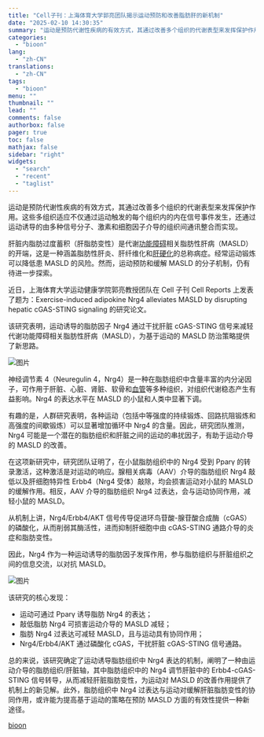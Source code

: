 ```yaml
---
title: "Cell子刊：上海体育大学郭亮团队揭示运动预防和改善脂肪肝的新机制"
date: "2025-02-10 14:30:35"
summary: "运动是预防代谢性疾病的有效方式，其通过改善多个组织的代谢表型来发挥保护作用。这些多组织适应不仅通过运..."
categories:
  - "bioon"
lang:
  - "zh-CN"
translations:
  - "zh-CN"
tags:
  - "bioon"
menu: ""
thumbnail: ""
lead: ""
comments: false
authorbox: false
pager: true
toc: false
mathjax: false
sidebar: "right"
widgets:
  - "search"
  - "recent"
  - "taglist"
---
```


运动是预防代谢性疾病的有效方式，其通过改善多个组织的代谢表型来发挥保护作用。这些多组织适应不仅通过运动触发的每个组织内的内在信号事件发生，还通过运动诱导的由多种信号分子、激素和细胞因子介导的组织间通讯整合而实现。

肝脏内脂肪过度蓄积（肝脂肪变性）是代谢[功能障碍](https://www.medsci.cn/topic/show?id=09d33294eb8)相关脂肪性肝病（MASLD）的开端，这是一种涵盖脂肪性肝炎、肝纤维化和[肝硬化](https://www.medsci.cn/topic/show?id=cb65813029a)的总称病症。经常运动锻炼可以降低患 MASLD 的风险。然而，运动预防和缓解 MASLD 的分子机制，仍有待进一步探索。


近日，上海体育大学运动健康学院郭亮教授团队在 Cell 子刊 Cell Reports 上发表了题为：Exercise-induced adipokine Nrg4 alleviates MASLD by disrupting hepatic cGAS-STING signaling 的研究论文。

该研究表明，运动诱导的脂肪因子 Nrg4 通过干扰肝脏 cGAS-STING 信号来减轻代谢功能障碍相关脂肪性肝病（MASLD），为基于运动的 MASLD 防治策略提供了新思路。

![图片](https://msimg.bioon.com/bioon-com/20241101/b96f22e192c14abd937c2491e40a5643-li6fquMIT951.jpg)

神经调节素 4（Neuregulin 4，Nrg4）是一种在脂肪组织中含量丰富的内分泌因子，可作用于肝脏、心脏、肾脏、软骨和[血管](https://www.medsci.cn/guideline/list.do?q=%E8%A1%80%E7%AE%A1)等多种组织，对组织代谢稳态产生有益影响。Nrg4 的表达水平在 MASLD 的小鼠和人类中显著下调。

有趣的是，人群研究表明，各种运动（包括中等强度的持续锻炼、回路抗阻锻炼和高强度的间歇锻炼）可以显著增加循环中 Nrg4 的含量。因此，研究团队推测，Nrg4 可能是一个潜在的脂肪组织和肝脏之间的运动的串扰因子，有助于运动介导的 MASLD 的改善。

在这项新研究中，研究团队证明了，在小鼠脂肪组织中的 Nrg4 受到 Pparγ 的转录激活，这种激活是对运动的响应。腺相关病毒（AAV）介导的脂肪组织 Nrg4 敲低以及肝细胞特异性 Erbb4（Nrg4 受体）敲除，均会损害运动对小鼠的 MASLD 的缓解作用。相反，AAV 介导的脂肪组织 Nrg4 过表达，会与运动协同作用，减轻小鼠的 MASLD。

从机制上讲，Nrg4/Erbb4/AKT 信号传导促进环鸟苷酸-腺苷酸合成酶（cGAS）的磷酸化，从而削弱其酶活性，进而抑制肝细胞中由 cGAS-STING 通路介导的炎症和脂肪变性。

因此，Nrg4 作为一种运动诱导的脂肪因子发挥作用，参与脂肪组织与肝脏组织之间的信息交流，以对抗 MASLD。

![图片](https://msimg.bioon.com/bioon-com/20241101/ce960505f92b4616a9db1ffb224f12cc-XdZgo7ccw3TT.jpg)

该研究的核心发现：

* 运动可通过 Pparγ 诱导脂肪 Nrg4 的表达；
* 敲低脂肪 Nrg4 可损害运动介导的 MASLD 减轻；
* 脂肪 Nrg4 过表达可减轻 MASLD，且与运动具有协同作用；
* Nrg4/Erbb4/AKT 通过磷酸化 cGAS，干扰肝脏 cGAS-STING 信号通路。

总的来说，该研究确定了运动诱导脂肪组织中 Nrg4 表达的机制，阐明了一种由运动介导的脂肪组织/肝脏轴，其中脂肪组织中的 Nrg4 调节肝脏中的 Erbb4-cGAS-STING 信号转导，从而减轻肝脏脂肪变性，为运动对 MASLD 的改善作用提供了机制上的新见解。此外，脂肪组织中 Nrg4 过表达与运动对缓解肝脏脂肪变性的协同作用，或许能为提高基于运动的策略在预防 MASLD 方面的有效性提供一种新途径。

[bioon](http://news.bioon.com/article/720686261ee4.html)

